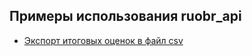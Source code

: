 ## Примеры использования ruobr_api

- [Экспорт итоговых оценок в файл csv](./controlmark_to_csv.py)
